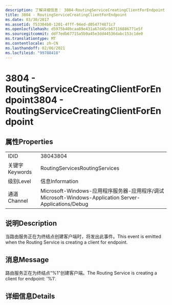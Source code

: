 ```yaml
---
description: 了解详细信息： 3804-RoutingServiceCreatingClientForEndpoint
title: 3804 - RoutingServiceCreatingClientForEndpoint
ms.date: 03/30/2017
ms.assetid: f53304b0-1201-4fff-94ed-d054774871c7
ms.openlocfilehash: d5975b40bcaa89e431a67d45cb67116886771e5f
ms.sourcegitcommit: ddf7edb67715a5b9a45e3dd44536dabc153c1de0
ms.translationtype: MT
ms.contentlocale: zh-CN
ms.lasthandoff: 02/06/2021
ms.locfileid: "99788418"
---
```

# <a name="3804---routingservicecreatingclientforendpoint"></a><span data-ttu-id="ec6e7-103">3804 - RoutingServiceCreatingClientForEndpoint</span><span class="sxs-lookup"><span data-stu-id="ec6e7-103">3804 - RoutingServiceCreatingClientForEndpoint</span></span>

## <a name="properties"></a><span data-ttu-id="ec6e7-104">属性</span><span class="sxs-lookup"><span data-stu-id="ec6e7-104">Properties</span></span>  
  
|||  
|-|-|  
|<span data-ttu-id="ec6e7-105">ID</span><span class="sxs-lookup"><span data-stu-id="ec6e7-105">ID</span></span>|<span data-ttu-id="ec6e7-106">3804</span><span class="sxs-lookup"><span data-stu-id="ec6e7-106">3804</span></span>|  
|<span data-ttu-id="ec6e7-107">关键字</span><span class="sxs-lookup"><span data-stu-id="ec6e7-107">Keywords</span></span>|<span data-ttu-id="ec6e7-108">RoutingServices</span><span class="sxs-lookup"><span data-stu-id="ec6e7-108">RoutingServices</span></span>|  
|<span data-ttu-id="ec6e7-109">级别</span><span class="sxs-lookup"><span data-stu-id="ec6e7-109">Level</span></span>|<span data-ttu-id="ec6e7-110">信息</span><span class="sxs-lookup"><span data-stu-id="ec6e7-110">Information</span></span>|  
|<span data-ttu-id="ec6e7-111">通道</span><span class="sxs-lookup"><span data-stu-id="ec6e7-111">Channel</span></span>|<span data-ttu-id="ec6e7-112">Microsoft-Windows-应用程序服务器-应用程序/调试</span><span class="sxs-lookup"><span data-stu-id="ec6e7-112">Microsoft-Windows-Application Server-Applications/Debug</span></span>|  
  
## <a name="description"></a><span data-ttu-id="ec6e7-113">说明</span><span class="sxs-lookup"><span data-stu-id="ec6e7-113">Description</span></span>  

 <span data-ttu-id="ec6e7-114">当路由服务正在为终结点创建客户端时，将发出此事件。</span><span class="sxs-lookup"><span data-stu-id="ec6e7-114">This event is emitted when the Routing Service is creating a client for endpoint.</span></span>  
  
## <a name="message"></a><span data-ttu-id="ec6e7-115">消息</span><span class="sxs-lookup"><span data-stu-id="ec6e7-115">Message</span></span>  

 <span data-ttu-id="ec6e7-116">路由服务正在为终结点“%1”创建客户端。</span><span class="sxs-lookup"><span data-stu-id="ec6e7-116">The Routing Service is creating a client for endpoint: '%1'.</span></span>  
  
## <a name="details"></a><span data-ttu-id="ec6e7-117">详细信息</span><span class="sxs-lookup"><span data-stu-id="ec6e7-117">Details</span></span>
